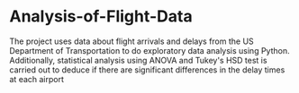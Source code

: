 # Analysis-of-Flight-Data
The project uses data about flight arrivals and delays from the US Department of Transportation to do exploratory data analysis using Python. Additionally, statistical analysis using ANOVA and Tukey's HSD test is carried out to deduce if there are significant differences in the delay times at each airport
